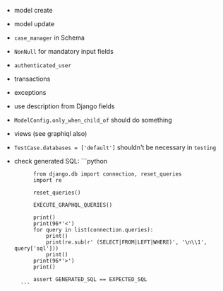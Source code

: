 - model create
- model update
- `case_manager` in Schema
- `NonNull` for mandatory input fields
- `authenticated_user`
- transactions
- exceptions
- use description from Django fields
- `ModelConfig.only_when_child_of` should do something
- views (see graphiql also)
- `TestCase.databases = ['default']` shouldn't be necessary in `testing`
- check generated SQL:
        ```python

            from django.db import connection, reset_queries
            import re

            reset_queries()

            EXECUTE_GRAPHQL_QUERIES()

            print()
            print(96*'<')
            for query in list(connection.queries):
                print()
                print(re.sub(r' (SELECT|FROM|LEFT|WHERE)', '\n\\1', query['sql']))
                print()
            print(96*'>')
            print()

            assert GENERATED_SQL == EXPECTED_SQL
        ```

